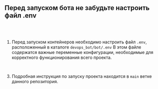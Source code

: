 ## Перед запуском бота не забудьте настроить файл .env

<br>
<br>
  
1. Перед запуском контейнеров необходимо настроить файл `.env`, расположенный в каталоге `devops_bot/bot/.env` В этом файле содержатся важные переменные конфигурации, необходимые для корректного функционирования всего проекта.
  
<br> 
  
3. Подробная инструкция по запуску проекта находится в `main` ветке данного репозитория. 
